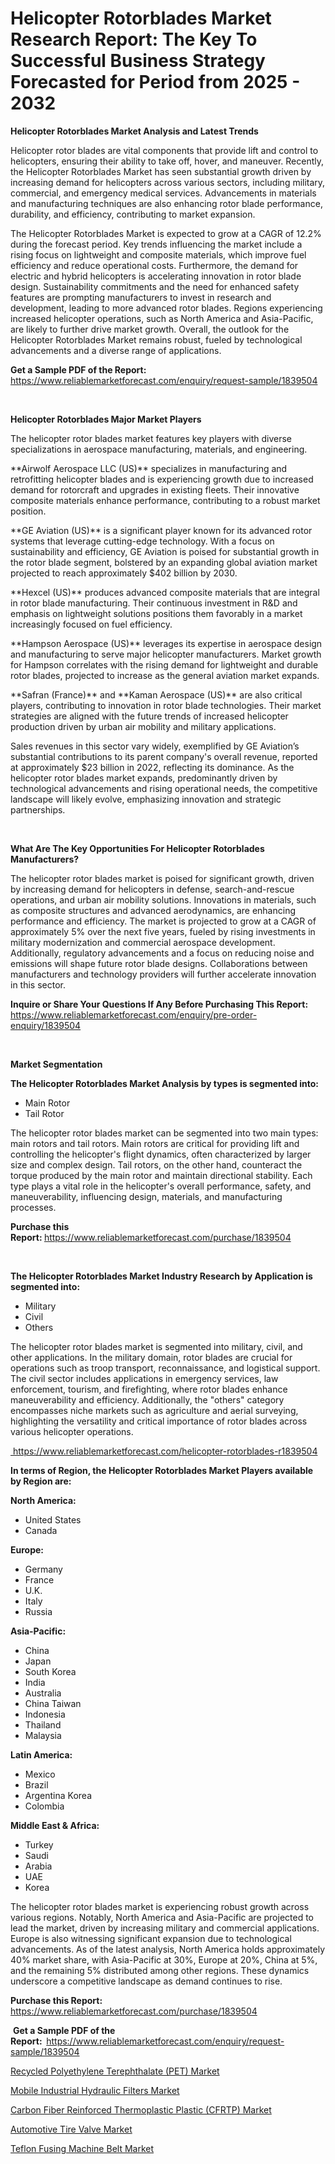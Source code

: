 <p><h1>Helicopter Rotorblades Market Research Report: The Key To Successful Business Strategy Forecasted for Period from 2025 - 2032</h1></p><p><strong>Helicopter Rotorblades Market Analysis and Latest Trends</strong></p>
<p><p>Helicopter rotor blades are vital components that provide lift and control to helicopters, ensuring their ability to take off, hover, and maneuver. Recently, the Helicopter Rotorblades Market has seen substantial growth driven by increasing demand for helicopters across various sectors, including military, commercial, and emergency medical services. Advancements in materials and manufacturing techniques are also enhancing rotor blade performance, durability, and efficiency, contributing to market expansion.</p><p>The Helicopter Rotorblades Market is expected to grow at a CAGR of 12.2% during the forecast period. Key trends influencing the market include a rising focus on lightweight and composite materials, which improve fuel efficiency and reduce operational costs. Furthermore, the demand for electric and hybrid helicopters is accelerating innovation in rotor blade design. Sustainability commitments and the need for enhanced safety features are prompting manufacturers to invest in research and development, leading to more advanced rotor blades. Regions experiencing increased helicopter operations, such as North America and Asia-Pacific, are likely to further drive market growth. Overall, the outlook for the Helicopter Rotorblades Market remains robust, fueled by technological advancements and a diverse range of applications.</p></p>
<p><strong>Get a Sample PDF of the Report:&nbsp;</strong> <a href="https://www.reliablemarketforecast.com/enquiry/request-sample/1839504?utm_campaign=1899&utm_medium=2&utm_source=Github&utm_content=ia&utm_term=26032025&utm_id=helicopter-rotorblades">https://www.reliablemarketforecast.com/enquiry/request-sample/1839504</a></p>
<p>&nbsp;</p>
<p><strong>Helicopter Rotorblades Major Market Players</strong></p>
<p><p>The helicopter rotor blades market features key players with diverse specializations in aerospace manufacturing, materials, and engineering. </p><p>**Airwolf Aerospace LLC (US)** specializes in manufacturing and retrofitting helicopter blades and is experiencing growth due to increased demand for rotorcraft and upgrades in existing fleets. Their innovative composite materials enhance performance, contributing to a robust market position.</p><p>**GE Aviation (US)** is a significant player known for its advanced rotor systems that leverage cutting-edge technology. With a focus on sustainability and efficiency, GE Aviation is poised for substantial growth in the rotor blade segment, bolstered by an expanding global aviation market projected to reach approximately $402 billion by 2030.</p><p>**Hexcel (US)** produces advanced composite materials that are integral in rotor blade manufacturing. Their continuous investment in R&D and emphasis on lightweight solutions positions them favorably in a market increasingly focused on fuel efficiency.</p><p>**Hampson Aerospace (US)** leverages its expertise in aerospace design and manufacturing to serve major helicopter manufacturers. Market growth for Hampson correlates with the rising demand for lightweight and durable rotor blades, projected to increase as the general aviation market expands.</p><p>**Safran (France)** and **Kaman Aerospace (US)** are also critical players, contributing to innovation in rotor blade technologies. Their market strategies are aligned with the future trends of increased helicopter production driven by urban air mobility and military applications.</p><p>Sales revenues in this sector vary widely, exemplified by GE Aviation’s substantial contributions to its parent company's overall revenue, reported at approximately $23 billion in 2022, reflecting its dominance. As the helicopter rotor blades market expands, predominantly driven by technological advancements and rising operational needs, the competitive landscape will likely evolve, emphasizing innovation and strategic partnerships.</p></p>
<p>&nbsp;</p>
<p><strong>What Are The Key Opportunities For Helicopter Rotorblades Manufacturers?</strong></p>
<p><p>The helicopter rotor blades market is poised for significant growth, driven by increasing demand for helicopters in defense, search-and-rescue operations, and urban air mobility solutions. Innovations in materials, such as composite structures and advanced aerodynamics, are enhancing performance and efficiency. The market is projected to grow at a CAGR of approximately 5% over the next five years, fueled by rising investments in military modernization and commercial aerospace development. Additionally, regulatory advancements and a focus on reducing noise and emissions will shape future rotor blade designs. Collaborations between manufacturers and technology providers will further accelerate innovation in this sector.</p></p>
<p><strong>Inquire or Share Your Questions If Any Before Purchasing This Report:</strong> <a href="https://www.reliablemarketforecast.com/enquiry/pre-order-enquiry/1839504?utm_campaign=1899&utm_medium=2&utm_source=Github&utm_content=ia&utm_term=26032025&utm_id=helicopter-rotorblades">https://www.reliablemarketforecast.com/enquiry/pre-order-enquiry/1839504</a></p>
<p>&nbsp;</p>
<p><strong>Market Segmentation</strong></p>
<p><strong>The Helicopter Rotorblades Market Analysis by types is segmented into:</strong></p>
<p><ul><li>Main Rotor</li><li>Tail Rotor</li></ul></p>
<p><p>The helicopter rotor blades market can be segmented into two main types: main rotors and tail rotors. Main rotors are critical for providing lift and controlling the helicopter's flight dynamics, often characterized by larger size and complex design. Tail rotors, on the other hand, counteract the torque produced by the main rotor and maintain directional stability. Each type plays a vital role in the helicopter's overall performance, safety, and maneuverability, influencing design, materials, and manufacturing processes.</p></p>
<p><strong>Purchase this Report:&nbsp;</strong><a href="https://www.reliablemarketforecast.com/purchase/1839504?utm_campaign=1899&utm_medium=2&utm_source=Github&utm_content=ia&utm_term=26032025&utm_id=helicopter-rotorblades">https://www.reliablemarketforecast.com/purchase/1839504</a></p>
<p>&nbsp;</p>
<p><strong>The Helicopter Rotorblades Market Industry Research by Application is segmented into:</strong></p>
<p><ul><li>Military</li><li>Civil</li><li>Others</li></ul></p>
<p><p>The helicopter rotor blades market is segmented into military, civil, and other applications. In the military domain, rotor blades are crucial for operations such as troop transport, reconnaissance, and logistical support. The civil sector includes applications in emergency services, law enforcement, tourism, and firefighting, where rotor blades enhance maneuverability and efficiency. Additionally, the "others" category encompasses niche markets such as agriculture and aerial surveying, highlighting the versatility and critical importance of rotor blades across various helicopter operations.</p></p>
<p><a href="https://www.reliablemarketforecast.com/helicopter-rotorblades-r1839504?utm_campaign=1899&utm_medium=2&utm_source=Github&utm_content=ia&utm_term=26032025&utm_id=helicopter-rotorblades">&nbsp;https://www.reliablemarketforecast.com/helicopter-rotorblades-r1839504</a></p>
<p><strong>In terms of Region, the Helicopter Rotorblades Market Players available by Region are:</strong></p>
<p>
    <p> <strong> North America: </strong>
        <ul>
            <li>United States</li>
            <li>Canada</li>
        </ul>
        </p> 
    <p> <strong> Europe: </strong>
        <ul>
            <li>Germany</li>
            <li>France</li>
            <li>U.K.</li>
            <li>Italy</li>
            <li>Russia</li>
        </ul>
        </p> 
    <p> <strong> Asia-Pacific: </strong>
        <ul>
            <li>China</li>
            <li>Japan</li>
            <li>South Korea</li>
            <li>India</li>
            <li>Australia</li>
            <li>China Taiwan</li>
            <li>Indonesia</li>
            <li>Thailand</li>
            <li>Malaysia</li>
        </ul>
        </p> 
    <p> <strong> Latin America: </strong>
        <ul>
            <li>Mexico</li>
            <li>Brazil</li>
            <li>Argentina Korea</li>
            <li>Colombia</li>
        </ul>
        </p> 
    <p> <strong> Middle East & Africa: </strong>
        <ul>
            <li>Turkey</li>
            <li>Saudi</li>
            <li>Arabia</li>
            <li>UAE</li>
            <li>Korea</li>
        </ul>
    </p>
    </p>
<p><p>The helicopter rotor blades market is experiencing robust growth across various regions. Notably, North America and Asia-Pacific are projected to lead the market, driven by increasing military and commercial applications. Europe is also witnessing significant expansion due to technological advancements. As of the latest analysis, North America holds approximately 40% market share, with Asia-Pacific at 30%, Europe at 20%, China at 5%, and the remaining 5% distributed among other regions. These dynamics underscore a competitive landscape as demand continues to rise.</p></p>
<p><strong>Purchase this Report: </strong><a href="https://www.reliablemarketforecast.com/purchase/1839504?utm_campaign=1899&utm_medium=2&utm_source=Github&utm_content=ia&utm_term=26032025&utm_id=helicopter-rotorblades">https://www.reliablemarketforecast.com/purchase/1839504</a></p>
<p>&nbsp;<strong>Get a Sample PDF of the Report:&nbsp;&nbsp;</strong><a href="https://www.reliablemarketforecast.com/enquiry/request-sample/1839504?utm_campaign=1899&utm_medium=2&utm_source=Github&utm_content=ia&utm_term=26032025&utm_id=helicopter-rotorblades">https://www.reliablemarketforecast.com/enquiry/request-sample/1839504</a></p>
<p><strong></strong></p>
<p><p><a href="https://github.com/syskamazucqa/Market-Research-Report-List-1/blob/main/recycled-polyethylene-terephthalate-pet-market.md?utm_campaign=1899&utm_medium=2&utm_source=Github&utm_content=ia&utm_term=26032025&utm_id=helicopter-rotorblades">Recycled Polyethylene Terephthalate (PET) Market</a></p><p><a href="https://github.com/cezilfinerv9/Market-Research-Report-List-1/blob/main/mobile-industrial-hydraulic-filters-market.md?utm_campaign=1899&utm_medium=2&utm_source=Github&utm_content=ia&utm_term=26032025&utm_id=helicopter-rotorblades">Mobile Industrial Hydraulic Filters Market</a></p><p><a href="https://github.com/lelkohydesyj/Market-Research-Report-List-1/blob/main/carbon-fiber-reinforced-thermoplastic-plastic-cfrtp-market.md?utm_campaign=1899&utm_medium=2&utm_source=Github&utm_content=ia&utm_term=26032025&utm_id=helicopter-rotorblades">Carbon Fiber Reinforced Thermoplastic Plastic (CFRTP) Market</a></p><p><a href="https://github.com/bhuraoutenc8/Market-Research-Report-List-1/blob/main/automotive-tire-valve-market.md?utm_campaign=1899&utm_medium=2&utm_source=Github&utm_content=ia&utm_term=26032025&utm_id=helicopter-rotorblades">Automotive Tire Valve Market</a></p><p><a href="https://github.com/thanenegenqa/Market-Research-Report-List-1/blob/main/teflon-fusing-machine-belt-market.md?utm_campaign=1899&utm_medium=2&utm_source=Github&utm_content=ia&utm_term=26032025&utm_id=helicopter-rotorblades">Teflon Fusing Machine Belt Market</a></p></p>